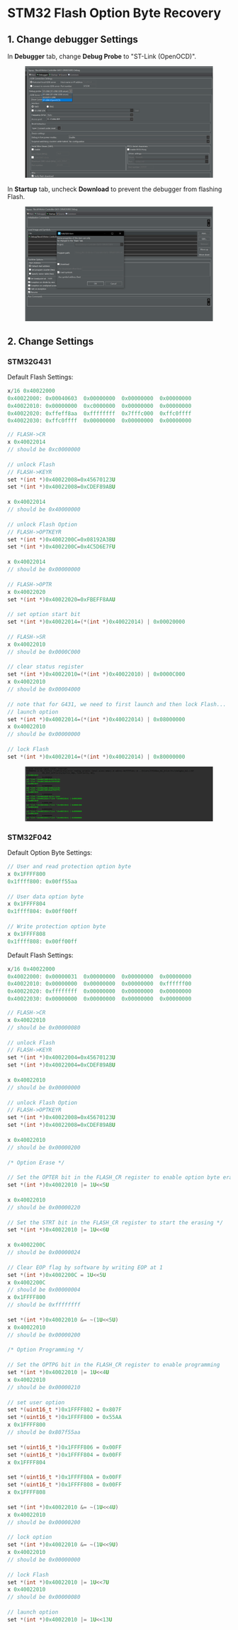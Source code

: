 # STM32 Flash Option Byte Recovery

## 1. Change debugger Settings

In **Debugger** tab, change **Debug Probe** to "ST-Link (OpenOCD)".

<figure><img src="../../.gitbook/assets/image (4) (2).png" alt=""><figcaption></figcaption></figure>

In **Startup** tab, uncheck **Download** to prevent the debugger from flashing Flash.

<figure><img src="../../.gitbook/assets/image (12) (1) (1).png" alt=""><figcaption></figcaption></figure>

## 2. Change Settings

### STM32G431

Default Flash Settings:

```c
x/16 0x40022000
0x40022000:	0x00040603	0x00000000	0x00000000	0x00000000
0x40022010:	0x00000000	0xc0000000	0x00000000	0x00000000
0x40022020:	0xffeff8aa	0xffffffff	0x7fffc000	0xffc0ffff
0x40022030:	0xffc0ffff	0x00000000	0x00000000	0x00000000
```

```c
// FLASH->CR
x 0x40022014
// should be 0xc0000000

// unlock Flash
// FLASH->KEYR
set *(int *)0x40022008=0x45670123U
set *(int *)0x40022008=0xCDEF89ABU

x 0x40022014
// should be 0x40000000

// unlock Flash Option
// FLASH->OPTKEYR
set *(int *)0x4002200C=0x08192A3BU
set *(int *)0x4002200C=0x4C5D6E7FU

x 0x40022014
// should be 0x00000000

// FLASH->OPTR
x 0x40022020
set *(int *)0x40022020=0xFBEFF8AAU

// set option start bit
set *(int *)0x40022014=(*(int *)0x40022014) | 0x00020000

// FLASH->SR
x 0x40022010
// should be 0x0000C000

// clear status register
set *(int *)0x40022010=(*(int *)0x40022010) | 0x0000C000
x 0x40022010
// should be 0x00004000

// note that for G431, we need to first launch and then lock Flash...
// launch option
set *(int *)0x40022014=(*(int *)0x40022014) | 0x08000000
x 0x40022010
// should be 0x00000000

// lock Flash
set *(int *)0x40022014=(*(int *)0x40022014) | 0x80000000

```

<figure><img src="../../.gitbook/assets/image (1) (1) (1) (1) (1) (1) (1) (1) (1) (1).png" alt=""><figcaption></figcaption></figure>

### STM32F042

Default Option Byte Settings:

```c
// User and read protection option byte
x 0x1FFFF800
0x1ffff800:	0x00ff55aa

// User data option byte
x 0x1FFFF804
0x1ffff804:	0x00ff00ff

// Write protection option byte
x 0x1FFFF808
0x1ffff808:	0x00ff00ff
```

Default Flash Settings:

```c
x/16 0x40022000
0x40022000:	0x00000031	0x00000000	0x00000000	0x00000000
0x40022010:	0x00000000	0x00000000	0x00000000	0xffffff00
0x40022020:	0xffffffff	0x00000000	0x00000000	0x00000000
0x40022030:	0x00000000	0x00000000	0x00000000	0x00000000
```

```c
// FLASH->CR
x 0x40022010
// should be 0x00000080

// unlock Flash
// FLASH->KEYR
set *(int *)0x40022004=0x45670123U
set *(int *)0x40022004=0xCDEF89ABU

x 0x40022010
// should be 0x00000000

// unlock Flash Option
// FLASH->OPTKEYR
set *(int *)0x40022008=0x45670123U
set *(int *)0x40022008=0xCDEF89ABU

x 0x40022010
// should be 0x00000200

/* Option Erase */

// Set the OPTER bit in the FLASH_CR register to enable option byte erasing
set *(int *)0x40022010 |= 1U<<5U

x 0x40022010
// should be 0x00000220

// Set the STRT bit in the FLASH_CR register to start the erasing */
set *(int *)0x40022010 |= 1U<<6U

x 0x4002200C
// should be 0x00000024

// Clear EOP flag by software by writing EOP at 1
set *(int *)0x4002200C = 1U<<5U
x 0x4002200C
// should be 0x00000004
x 0x1FFFF800
// should be 0xffffffff

set *(int *)0x40022010 &= ~(1U<<5U)
x 0x40022010
// should be 0x00000200

/* Option Programming */

// Set the OPTPG bit in the FLASH_CR register to enable programming
set *(int *)0x40022010 |= 1U<<4U
x 0x40022010
// should be 0x00000210

// set user option
set *(uint16_t *)0x1FFFF802 = 0x807F
set *(uint16_t *)0x1FFFF800 = 0x55AA
x 0x1FFFF800
// should be 0x807f55aa

set *(uint16_t *)0x1FFFF806 = 0x00FF
set *(uint16_t *)0x1FFFF804 = 0x00FF
x 0x1FFFF804

set *(uint16_t *)0x1FFFF80A = 0x00FF
set *(uint16_t *)0x1FFFF808 = 0x00FF
x 0x1FFFF808

set *(int *)0x40022010 &= ~(1U<<4U)
x 0x40022010
// should be 0x00000200

// lock option
set *(int *)0x40022010 &= ~(1U<<9U)
x 0x40022010
// should be 0x00000000

// lock Flash
set *(int *)0x40022010 |= 1U<<7U
x 0x40022010
// should be 0x00000080

// launch option
set *(int *)0x40022010 |= 1U<<13U




```
